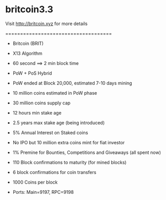 # britcoin3.3
Visit http://britcoin.xyz for more details

====================================

- Britcoin (BRIT)

- X13 Algorithm

- 60 second ==> 2 min block time

- PoW + PoS Hybrid

- PoW ended at Block 20,000, estimated 7-10 days mining

- 10 million coins estimated in PoW phase

- 30 million coins supply cap

- 12 hours min stake age

- 2.5 years max stake age (being introduced)

- 5% Annual Interest on Staked coins

- No IPO but 10 million extra coins mint for fiat investor

- 1% Premine for Bounties, Competitions and Giveaways (all spent now)

- 110 Block confirmations to maturity (for mined blocks)

- 6 block confirmations for coin transfers

- 1000 Coins per block

- Ports: Main=9197, RPC=9198
